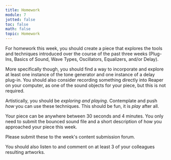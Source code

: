 ```yaml
---
title: Homework
module: 7
jotted: false
toc: false
math: false
topic: Homework
---
```


For homework this week, you should create a piece that explores the tools and techniques introduced over the course of the past three weeks (Plug-Ins, Basics of Sound, Wave Types, Oscillators, Equalizers, and/or Delay).

More specifically though, you should find a way to incorporate and explore at least one instance of the tone generator and one instance of a delay plug-in. You should also consider recording something directly into Reaper on your computer, as one of the sound objects for your piece, but this is not required.

Artistically, you should be _exploring and playing_. Contemplate and push _how_ you can use these techniques. This should be fun, it is _play_ after all.

Your piece can be anywhere between 30 seconds and 4 minutes. You only need to submit the bounced sound file and a short description of how you approached your piece this week.

Please submit these to the week's content submission forum.

You should also listen to and comment on at least 3 of your colleagues resulting artworks.
